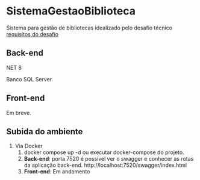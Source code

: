 # SistemaGestaoBiblioteca
Sistema para gestão de bibliotecas idealizado pelo desafio técnico [requisitos do desafio](./desafio.md)

## Back-end

NET 8

Banco SQL Server

## Front-end

Em breve.

## Subida do ambiente

1. Via Docker
	1. docker compose up -d ou executar docker-compose do projeto.
	2. **Back-end**: porta 7520 é possível ver o swagger e conhecer as rotas da aplicação back-end. 
		http://localhost:7520/swagger/index.html
    3. **Front-end**: Em andamento 
